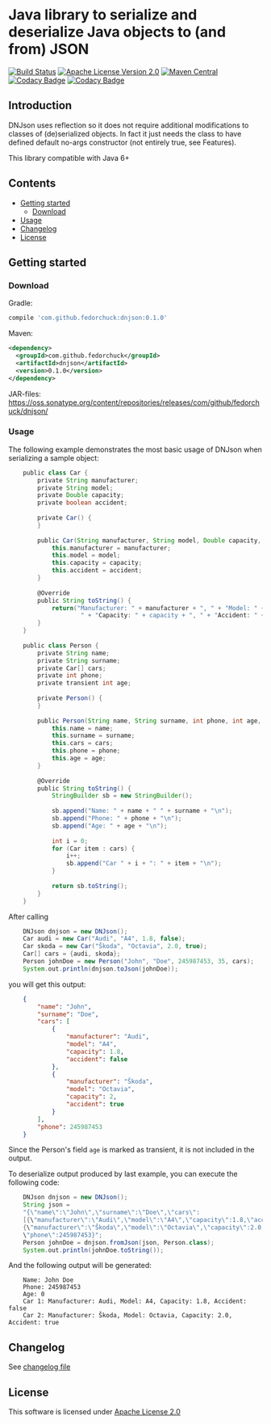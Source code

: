 # Java library to serialize and deserialize Java objects to (and from) JSON

[![Build Status](https://travis-ci.org/fedorchuck/dnjson.svg?branch=master)](https://travis-ci.org/fedorchuck/dnjson)
[![Apache License Version 2.0](https://img.shields.io/badge/license-Apache%20License%202.0-brightgreen.svg)](https://github.com/fedorchuck/dnjson/blob/master/LICENSE.md)
[![Maven Central](https://maven-badges.herokuapp.com/maven-central/com.github.fedorchuck/dnjson/badge.svg)](https://maven-badges.herokuapp.com/maven-central/com.github.fedorchuck/dnjson)
[![Codacy Badge](https://api.codacy.com/project/badge/Grade/4a58d74a6b6443c28a62656de1587f49)](https://www.codacy.com/app/vl.fedorchuck/dnjson?utm_source=github.com&amp;utm_medium=referral&amp;utm_content=fedorchuck/dnjson&amp;utm_campaign=Badge_Grade)
[![Codacy Badge](https://api.codacy.com/project/badge/Coverage/4a58d74a6b6443c28a62656de1587f49)](https://www.codacy.com/app/vl.fedorchuck/dnjson?utm_source=github.com&utm_medium=referral&utm_content=fedorchuck/dnjson&utm_campaign=Badge_Coverage)

## Introduction
DNJson uses reflection so it does not require additional modifications to classes of (de)serialized objects. In fact it just needs the class to have defined default no-args constructor (not entirely true, see Features).

This library compatible with Java 6+

## Contents

- [Getting started](#getting-started)
  - [Download](#download)
- [Usage](#usage)
- [Changelog](#changelog)
- [License](#license)

## Getting started
### Download
Gradle:
```groovy
compile 'com.github.fedorchuck:dnjson:0.1.0'
```
Maven:
```xml
<dependency>
  <groupId>com.github.fedorchuck</groupId>
  <artifactId>dnjson</artifactId>
  <version>0.1.0</version>
</dependency>
```
JAR-files:  
https://oss.sonatype.org/content/repositories/releases/com/github/fedorchuck/dnjson/

### Usage
The following example demonstrates the most basic usage of DNJson when serializing a sample object:

```groovy    
    public class Car {
        private String manufacturer;
        private String model;
        private Double capacity;
        private boolean accident;
    
        private Car() {
        }
    
        public Car(String manufacturer, String model, Double capacity, boolean accident) {
            this.manufacturer = manufacturer;
            this.model = model;
            this.capacity = capacity;
            this.accident = accident;
        }
    
        @Override
        public String toString() {
            return("Manufacturer: " + manufacturer + ", " + "Model: " + model + ",
                    " + "Capacity: " + capacity + ", " + "Accident: " + accident);
        }
    }
    
    public class Person {
        private String name;
        private String surname;
        private Car[] cars;
        private int phone;
        private transient int age;
    
        private Person() {
        }
    
        public Person(String name, String surname, int phone, int age, Car[] cars) {
            this.name = name;
            this.surname = surname;
            this.cars = cars;
            this.phone = phone;
            this.age = age;
        }
    
        @Override
        public String toString() {
            StringBuilder sb = new StringBuilder();
    
            sb.append("Name: " + name + " " + surname + "\n");
            sb.append("Phone: " + phone + "\n");
            sb.append("Age: " + age + "\n");
    
            int i = 0;
            for (Car item : cars) {
                i++;
                sb.append("Car " + i + ": " + item + "\n");
            }
    
            return sb.toString();
        }
    }
```
After calling    
```groovy    
    DNJson dnjson = new DNJson();
    Car audi = new Car("Audi", "A4", 1.8, false);
    Car skoda = new Car("Škoda", "Octavia", 2.0, true);
    Car[] cars = {audi, skoda};
    Person johnDoe = new Person("John", "Doe", 245987453, 35, cars);
    System.out.println(dnjson.toJson(johnDoe));
```    
you will get this output:
```json    
    {
        "name": "John",
        "surname": "Doe",
        "cars": [
            {
                "manufacturer": "Audi",
                "model": "A4",
                "capacity": 1.8,
                "accident": false
            },
            {
                "manufacturer": "Škoda",
                "model": "Octavia",
                "capacity": 2,
                "accident": true
            }
        ],
        "phone": 245987453
    }
```    
Since the Person's field `age` is marked as transient, it is not included in the output.
    
To deserialize output produced by last example, you can execute the following code:
```groovy    
    DNJson dnjson = new DNJson();
    String json =
    "{\"name\":\"John\",\"surname\":\"Doe\",\"cars\":
    [{\"manufacturer\":\"Audi\",\"model\":\"A4\",\"capacity\":1.8,\"accident\":false},
    {\"manufacturer\":\"Škoda\",\"model\":\"Octavia\",\"capacity\":2.0,\"accident\":true}],
    \"phone\":245987453}";
    Person johnDoe = dnjson.fromJson(json, Person.class);
    System.out.println(johnDoe.toString());
```    
And the following output will be generated:
```    
    Name: John Doe
    Phone: 245987453
    Age: 0
    Car 1: Manufacturer: Audi, Model: A4, Capacity: 1.8, Accident: false
    Car 2: Manufacturer: Škoda, Model: Octavia, Capacity: 2.0, Accident: true
```    

## Changelog
See [changelog file](https://github.com/fedorchuck/dnjson/blob/master/CHANGELOG.md)

## License
This software is licensed under [Apache License 2.0](http://www.apache.org/licenses/LICENSE-2.0.html)
